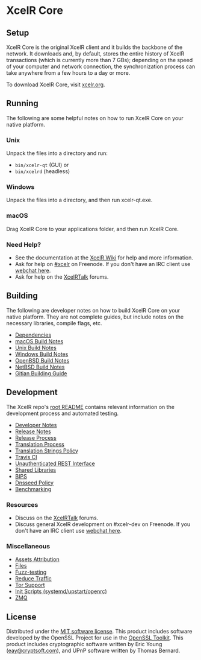 XcelR Core
=============

Setup
---------------------
XcelR Core is the original XcelR client and it builds the backbone of the network. It downloads and, by default, stores the entire history of XcelR transactions (which is currently more than 7 GBs); depending on the speed of your computer and network connection, the synchronization process can take anywhere from a few hours to a day or more.

To download XcelR Core, visit [xcelr.org](https://xcelr.org).

Running
---------------------
The following are some helpful notes on how to run XcelR Core on your native platform.

### Unix

Unpack the files into a directory and run:

- `bin/xcelr-qt` (GUI) or
- `bin/xcelrd` (headless)

### Windows

Unpack the files into a directory, and then run xcelr-qt.exe.

### macOS

Drag XcelR Core to your applications folder, and then run XcelR Core.

### Need Help?

* See the documentation at the [XcelR Wiki](https://xcelr.info/)
for help and more information.
* Ask for help on [#xcelr](http://webchat.freenode.net?channels=xcelr) on Freenode. If you don't have an IRC client use [webchat here](http://webchat.freenode.net?channels=xcelr).
* Ask for help on the [XcelRTalk](https://xcelrtalk.io/) forums.

Building
---------------------
The following are developer notes on how to build XcelR Core on your native platform. They are not complete guides, but include notes on the necessary libraries, compile flags, etc.

- [Dependencies](dependencies.md)
- [macOS Build Notes](build-osx.md)
- [Unix Build Notes](build-unix.md)
- [Windows Build Notes](build-windows.md)
- [OpenBSD Build Notes](build-openbsd.md)
- [NetBSD Build Notes](build-netbsd.md)
- [Gitian Building Guide](gitian-building.md)

Development
---------------------
The XcelR repo's [root README](/README.md) contains relevant information on the development process and automated testing.

- [Developer Notes](developer-notes.md)
- [Release Notes](release-notes.md)
- [Release Process](release-process.md)
- [Translation Process](translation_process.md)
- [Translation Strings Policy](translation_strings_policy.md)
- [Travis CI](travis-ci.md)
- [Unauthenticated REST Interface](REST-interface.md)
- [Shared Libraries](shared-libraries.md)
- [BIPS](bips.md)
- [Dnsseed Policy](dnsseed-policy.md)
- [Benchmarking](benchmarking.md)

### Resources
* Discuss on the [XcelRTalk](https://xcelrtalk.io/) forums.
* Discuss general XcelR development on #xcelr-dev on Freenode. If you don't have an IRC client use [webchat here](http://webchat.freenode.net/?channels=xcelr-dev).

### Miscellaneous
- [Assets Attribution](assets-attribution.md)
- [Files](files.md)
- [Fuzz-testing](fuzzing.md)
- [Reduce Traffic](reduce-traffic.md)
- [Tor Support](tor.md)
- [Init Scripts (systemd/upstart/openrc)](init.md)
- [ZMQ](zmq.md)

License
---------------------
Distributed under the [MIT software license](/COPYING).
This product includes software developed by the OpenSSL Project for use in the [OpenSSL Toolkit](https://www.openssl.org/). This product includes
cryptographic software written by Eric Young ([eay@cryptsoft.com](mailto:eay@cryptsoft.com)), and UPnP software written by Thomas Bernard.
